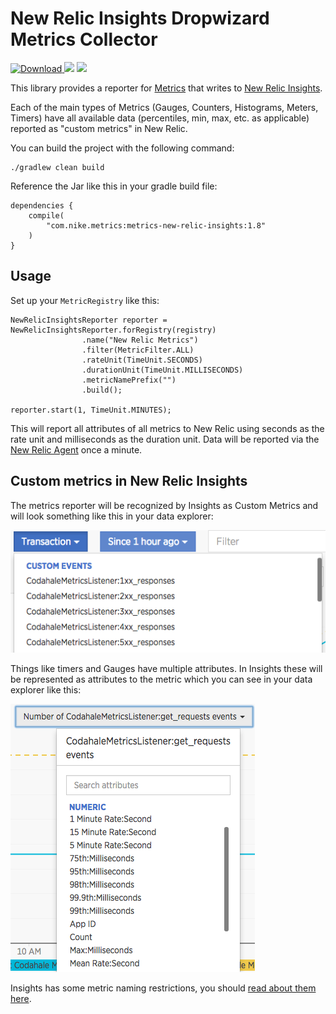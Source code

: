 # New Relic Insights Dropwizard Metrics Collector

[ ![Download](https://api.bintray.com/packages/nike/maven/metrics-new-relic-insights/images/download.svg) ](https://bintray.com/nike/maven/metrics-new-relic-insights/_latestVersion)
[![][travis img]][travis]
[![][license img]][license]

This library provides a reporter for [Metrics](http://metrics.dropwizard.io/)
that writes to [New Relic Insights](https://newrelic.com/insights).

Each of the main types of Metrics (Gauges, Counters, Histograms, Meters,
Timers) have all available data (percentiles, min, max, etc. as applicable)
reported as "custom metrics" in New Relic.

You can build the project with the following command:

    ./gradlew clean build

Reference the Jar like this in your gradle build file:

    dependencies {
        compile(
            "com.nike.metrics:metrics-new-relic-insights:1.8"
        )
    }

## Usage

Set up your `MetricRegistry` like this:
```
NewRelicInsightsReporter reporter = NewRelicInsightsReporter.forRegistry(registry)
                .name("New Relic Metrics")
                .filter(MetricFilter.ALL)
                .rateUnit(TimeUnit.SECONDS)
                .durationUnit(TimeUnit.MILLISECONDS)
                .metricNamePrefix("")
                .build();

reporter.start(1, TimeUnit.MINUTES);
```

This will report all attributes of all metrics to New Relic using seconds
as the rate unit and milliseconds as the duration unit. Data will be
reported via the [New Relic Agent](https://docs.newrelic.com/docs/insights/new-relic-insights/adding-querying-data/inserting-custom-events-new-relic-apm-agents) once a minute.

## Custom metrics in New Relic Insights

The metrics reporter will be recognized by Insights as Custom Metrics
and will look something like this in your data explorer:

![Custom Metrics From Dropwizard in Insights](NewRelicInsightsScreenshot-CustomEvents.png "Insights Custom Metrics")

Things like timers and Gauges have multiple attributes.  In Insights these
will be represented as attributes to the metric which you can see in your
data explorer like this:

![Custom Metric Attributes](NewRelicInsightsScreenshot-Attributes.png "Custom Metric Attributes")

Insights has some metric naming restrictions, you should
[read about them here](https://docs.newrelic.com/docs/insights/new-relic-insights/adding-querying-data/inserting-custom-events-new-relic-apm-agents#limits).

[travis]:https://travis-ci.org/Nike-Inc/metrics-new-relic-insights
[travis img]:https://api.travis-ci.org/Nike-Inc/metrics-new-relic-insights.svg?branch=master

[license]:LICENSE.md
[license img]:https://img.shields.io/badge/License-Apache%202-blue.svg
